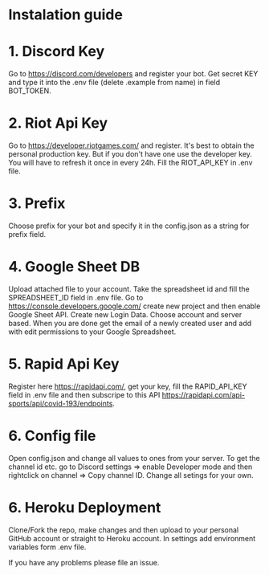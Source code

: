 # Instalation guide

# 1. Discord Key
Go to https://discord.com/developers and register your bot. Get secret KEY and type it into the .env file (delete .example from name) in field BOT_TOKEN.

# 2. Riot Api Key
Go to https://developer.riotgames.com/ and register. It's best to obtain the personal production key. But if you don't have one use the developer key. You will have to refresh it once in every 24h. Fill the RIOT_API_KEY in .env file.

# 3. Prefix
Choose prefix for your bot and specify it in the config.json as a string for prefix field.

# 4. Google Sheet DB
Upload attached file to your account. Take the spreadsheet id and fill the SPREADSHEET_ID field in .env file. Go to https://console.developers.google.com/ create new project and then enable Google Sheet API. Create new Login Data. Choose account and server based. When you are done get the email of a newly created user and add with edit permissions to your Google Spreadsheet.

# 5. Rapid Api Key
Register here https://rapidapi.com/, get your key, fill the RAPID_API_KEY field in .env file and then subscripe to this API https://rapidapi.com/api-sports/api/covid-193/endpoints.

# 6. Config file
Open config.json and change all values to ones from your server. To get the channel id etc. go to Discord settings => enable Developer mode and then rightclick on channel => Copy channel ID. Change all setings for your own.

# 6. Heroku Deployment
Clone/Fork the repo, make changes and then upload to your personal GitHub account or straight to Heroku account. In settings add environment variables form .env file.

If you have any problems please file an issue.
